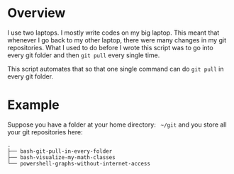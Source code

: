 # Overview

I use two laptops. I mostly write codes on my big laptop. This meant that whenever
I go back to my other laptop, there were many changes in my git repositories.
What I used to do before I wrote this script was to go into every git folder and 
then `git pull` every single time.

This script automates that so that one single command can do `git pull` in every git folder.

# Example

Suppose you have a folder at your home directory: ` ~/git` and you store all your
git repositories here:

    .
    ├── bash-git-pull-in-every-folder
    ├── bash-visualize-my-math-classes
    └── powershell-graphs-without-internet-access



<!---
soobinrho/soobinrho is a ✨ special ✨ repository because its `README.md` (this file) appears on your GitHub profile.
You can click the Preview link to take a look at your changes.

- 👋 Hi, I’m @soobinrho
- 👀 I’m interested in ...
- 🌱 I’m currently learning ...
- 💞️ I’m looking to collaborate on ...
- 📫 How to reach me ...
--->
